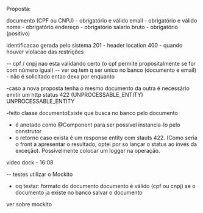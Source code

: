Proposta:

documento (CPF ou CNPJ) - obrigatório e válido
email - obrigatório e válido
nome - obrigatório
endereço - obrigatório
salario bruto - obrigatório (positivo)

identificacao gerada pelo sistema
201 - header location
400 - quando houver violacao das restrições

-- cpf / cnpj nao esta validando certo (o cpf permite propositalmente se for com número igual)
-- ver oq tem q ser unico no banco (documento e email) - não é solicitado entao dexa por enquanto

-caso a nova proposta tenha o mesmo documento da outra é necessário emitir um http status 422 (UNPROCESSABLE_ENTITY)
UNPROCESSABLE_ENTITY

-feito classe documentoExiste que busca no banco pelo documento
- é anotado como @Component para ser possível instancia-lo pelo construtor
- o retorno caso exista é um response entity com stauts 422. (Como seria o front a apresentar o resultado, optei por so lançar o status
ao invés da exceção). Possivelmente colocar um logger na operação.

video dock - 16:08

-- testes
utilizar o Mockito
- oq testar:
formato do documento
documento é válido (cpf ou cnpj)
se o documento ja existe no banco
salvar o documento

ver sobre mockito


